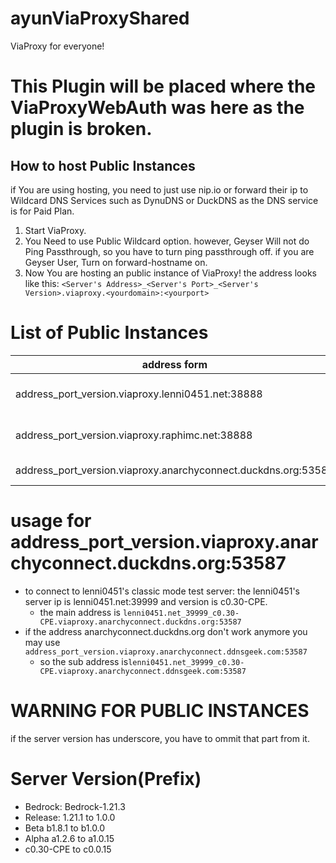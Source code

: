 # ayunViaProxyShared
 ViaProxy for everyone!
# This Plugin will be placed where the ViaProxyWebAuth was here as the plugin is broken.

## How to host Public Instances
if You are using hosting, you need to just use nip.io or forward their ip to Wildcard DNS Services such as DynuDNS or DuckDNS as the DNS service is for Paid Plan.

1. Start ViaProxy.
2. You Need to use Public Wildcard option. however, Geyser Will not do Ping Passthrough, so you have to turn ping passthrough off. if you are Geyser User, Turn on forward-hostname on.
3. Now You are hosting an public instance of ViaProxy! the address looks like this: `<Server's Address>_<Server's Port>_<Server's Version>.viaproxy.<yourdomain>:<yourport>`

# List of Public Instances
|address form|Mode|owner|organization|status|
|--|--|--|--|--|
|address_port_version.viaproxy.lenni0451.net:38888 | OpenAuthMod | Lenni0451 & RaphiMC |  ViaVersion | ONLINE |
|address_port_version.viaproxy.raphimc.net:38888 | OpenAuthMod | Lenni0451 & RaphiMC |  ViaVersion | OFFLINE |
|address_port_version.viaproxy.anarchyconnect.duckdns.org:53587 | OpenAuthMod | Me |  GAME-CLI-SRV-DEV | ONLINE |

# usage for address_port_version.viaproxy.anarchyconnect.duckdns.org:53587
* to connect to lenni0451's classic mode test server: the lenni0451's server ip is lenni0451.net:39999 and version is c0.30-CPE.
  * the main address is `lenni0451.net_39999_c0.30-CPE.viaproxy.anarchyconnect.duckdns.org:53587`
* if the address anarchyconnect.duckdns.org don't work anymore you may use `address_port_version.viaproxy.anarchyconnect.ddnsgeek.com:53587`
  * so the sub address is`lenni0451.net_39999_c0.30-CPE.viaproxy.anarchyconnect.ddnsgeek.com:53587`

# WARNING FOR PUBLIC INSTANCES
if the server version has underscore, you have to ommit that part from it.

# Server Version(Prefix)
 * Bedrock: Bedrock-1.21.3
 * Release: 1.21.1 to 1.0.0
 * Beta b1.8.1 to b1.0.0
 * Alpha a1.2.6 to a1.0.15
 * c0.30-CPE to c0.0.15
